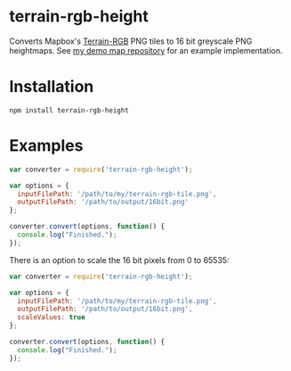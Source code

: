 # terrain-rgb-height
Converts Mapbox's [Terrain-RGB](https://docs.mapbox.com/help/troubleshooting/access-elevation-data/) PNG tiles to 16 bit greyscale PNG heightmaps. See [my demo map repository](https://github.com/colkassad/terrain-rgb-demo-map) for an example implementation.

# Installation

`npm install terrain-rgb-height`


# Examples
```javascript
var converter = require('terrain-rgb-height');

var options = {
  inputFilePath: '/path/to/my/terrain-rgb-tile.png',
  outputFilePath: '/path/to/output/16bit.png'
};

converter.convert(options, function() {
  console.log("Finished.");
});
```

There is an option to scale the 16 bit pixels from 0 to 65535:

```javascript
var converter = require('terrain-rgb-height');

var options = {
  inputFilePath: '/path/to/my/terrain-rgb-tile.png',
  outputFilePath: '/path/to/output/16bit.png',
  scaleValues: true
};

converter.convert(options, function() {
  console.log("Finished.");
});
```
